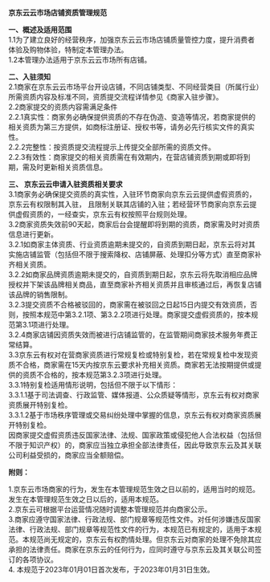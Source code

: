 **京东云云市场店铺资质管理规范**

**一、概述及适用范围**  
1.1为了建立良好的经营秩序，加强京东云云市场店铺质量管控力度，提升消费者体验及购物体验，特制定本管理办法。  
1.2本管理办法适用于京东云云市场所有店铺。  

**二、入驻须知**   
2.1商家在京东云云市场平台开设店铺，不同店铺类型、不同经营类目（所属行业）所需资质内容及标准不同，资质提交流程详情参见《商家入驻步骤》。  
2.2商家提交的资质内容需满足条件  
2.2.1真实性：商家务必确保提供资质的不存在伪造、变造等情况，若商家提供的相关资质为第三方提供，如商标注册证、授权书等，请务必先行核实文件的真实性。  
2.2.2完整性：按资质提交流程提示上传提交全部所需的资质文件。  
2.2.3有效性：商家提交的相关资质需在有效期内，在营店铺资质到期或即将到期，需及时更新相关资质信息。   

**三、 京东云云申请入驻资质相关要求**  
3.1商家务必确保提交资质的真实性，入驻环节商家向京东云云提供虚假资质的，京东云有权限制其入驻， 且限制关联其店铺的入驻；若经营环节商家向京东云提供虚假资质的，一经查实，京东云有权按照平台规则处理。  
3.2商家资质失效前90天起，商家后台会提醒即将到期的资质，商家需及时对资质信息进行更新。  
3.2.1如商家主体资质、行业资质逾期未提交的，自资质到期日起，京东云将对其实施店铺监管（包括但不限于搜索降权、店铺屏蔽、处理扣分等方式）直至商家补齐相关资质。  
3.2.2如商家品牌资质逾期未提交的，自资质到期日起，京东云将先取消相应品牌授权并下架该品牌相关商品，直至商家补齐相关资质并且审核通过后，再恢复店铺该品牌的销售限制。  
3.2.3提交资质不合格被驳回的，商家需在被驳回之日起15日内提交有效资质，否则，按照本规范中第3.2.1项、第3.2.2项进行处理。商家提交虚假资质的，按本规范第3.1项进行处理。  
3.2.4商家店铺因资质失效而被进行店铺监管的，在监管期间商家技术服务年费正常结算。  
3.3京东云有权对在营商家资质进行常规复检或特别复检，若在常规复检中发现资质不合格，商家需在15天内按京东云要求补充相关资质。商家若无法按期提供或提供的资质不合格的，按本规范第3.2.3项进行处理。   
3.3.1特别复检适用情形说明，包括但不限于以下情形：  
3.3.1.1基于司法调查、行政监管、媒体报道、公众质疑等情形，京东云有权对商家资质展开特别复检。  
3.3.1.2基于市场秩序管理或交易纠纷处理中掌握的信息，京东云有权对商家资质展开特别复检。  
因商家提交虚假资质违反国家法律、法规、国家政策或侵犯他人合法权益（包括但不限于知识产权）的，商家应当独立承担全部法律责任，因此导致京东云及其关联公司利益受损的，商家应当全额赔偿。  

**附则：**

1.京东云市场商家的行为，发生在本管理规范生效之日以前的，适用当时的规范。发生在本管理规范生效之日以后的，适用本规范。  
2.京东云可根据平台运营情况随时调整本管理规范并向商家公示。  
3.商家应遵守国家法律、行政法规、部门规章等规范性文件。对任何涉嫌违反国家法律、行政法规、部门规章等规范性文件的行为，本规范已有规定的，适用于本规范。本规范尚无规定的，京东云有权酌情处理。但京东云对商家的处理不免除其应承担的法律责任。商家在京东云的任何行为，应同时遵守与京东云及其关联公司签订的各项协议。  
4. 本规范于2023年01月01日首次发布，于2023年01月31日生效。  

